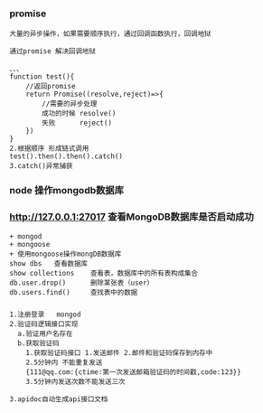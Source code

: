 ### promise
    大量的异步操作，如果需要顺序执行，通过回调函数执行，回调地狱
	
	通过promise 解决回调地狱
	
	、、、
	function test(){
		//返回promise
		return Promise((resolve,reject)=>{
			//需要的异步处理
			成功的时候 resolve()
			失败      reject()
		})
	}
	2.根据顺序 形成链式调用
	test().then().then().catch()
	3.catch()异常捕获
### node 操作mongodb数据库
### http://127.0.0.1:27017   查看MongoDB数据库是否启动成功
    + mongod
	+ mongoose
	+ 使用mongoose操作mongDB数据库
	show dbs   查看数据库
	show collections    查看表，数据库中的所有表构成集合
	db.user.drop()      删除某张表（user）
	db.users.find()     查找表中的数据
###
    1.注册登录   mongod
	2.验证码逻辑接口实现
	  a.验证用户名存在
	  b.获取验证码
	    1.获取验证码接口 1.发送邮件 2.邮件和验证码保存到内存中
	    2.5分钟内 不能重复发送
		{111@qq.com:{ctime:第一次发送邮箱验证码的时间戳,code:123}}
	    3.5分钟内发送次数不能发送三次
		
	3.apidoc自动生成api接口文档
